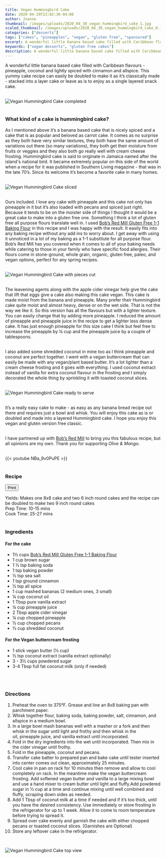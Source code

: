 ```yaml
---
title: Vegan Hummingbird Cake
date: 2020-04-29T23:02:30-04:00
author: Joanne
thumbnail: /images/uploads/2020_04_30_vegan_hummingbird_cake_1.jpg
scaled_thumbnail: /images/uploads/2020_04_30_vegan_hummingbird_cake_0.jpg
categories: ["desserts"]
tags: ["cakes", "pineapples", "vegan", "gluten free", "sponsored"]
excerpt: A wonderful little banana based cake filled with Caribbean flavours
keywords: ["vegan desserts", "gluten free cakes"]
description: A wonderful little banana based cake filled with Caribbean flavours - pineapple, coconut and lightly spiced with cinnamon and allspice
---
```

<span class="blog-text">

A wonderful little banana based cake filled with Caribbean flavours - pineapple, coconut and lightly spiced with cinnamon and allspice. This yummy cake recipe can easily be doubled to make it as it’s classically made - stacked into a layer cake or leave as is to enjoy as a single layered snack cake. 
</br>
</br>

![Vegan Hummingbird Cake completed](/images/uploads/2020_04_30_vegan_hummingbird_cake_2.jpg)
</br>
</br>

### What kind of a cake is hummingbird cake?
As I mentioned above it’s a banana based cake that is nicely spiced and a cake that is as popular and beloved as carrot cake. It comes as no surprise as they both have very similar textures, they both have the same amount of variations out there (so many variations), they both get their moisture  from fruits or veggies and they also both go really well with cream cheese frosting. Hummingbird cake is said to originate in Jamaica named after the island's national bird. It became extremely popular on this side of the world when a recipe for it was published in Southern Living magazine - that was in the late 70’s. Since its welcome it’s become a favorite cake in many homes. 
</br>
</br>

![Vegan Hummingbird Cake sliced](/images/uploads/2020_04_30_vegan_hummingbird_cake_3.jpg)
</br>
</br>

Ours included. I love any cake with pineapple and this cake not only has pineapple in it but it’s also loaded with pecans and spiced just right. Because it tends to be on the moister side of things I thought it would be a great cake to make into a gluten free one. Something I think a lot of gluten free all purpose flours translate well in. I used <span class="highlight"><a rel="nofollow" href="https://www.bobsredmill.com/shop/gluten-free/gluten-free-1-to-1-baking-flour.html">Bob’s Red Mill Gluten Free 1-1 Baking Flour</a></span> in this recipe and I was happy with the result. It easily fits into any baking recipe without any add ins to worry about. I get away with using it unnoticed in a lot of my baking as a 1-1 substitute for all purpose flour. Bob’s Red Mill has you covered when it comes to all of your baking needs while catering to those in your family who have specific food allergies. Their flours come in stone-ground, whole grain, organic, gluten free, paleo, and vegan options, perfect for any spring recipes. 
</br>
</br>

![Vegan Hummingbird Cake with pieces cut](/images/uploads/2020_04_30_vegan_hummingbird_cake_4.jpg)
</br>
</br>

The leavening agents along with the apple cider vinegar help give the cake that lift that eggs give a cake also making this cake vegan. This cake is made moist from the banana and pineapple. Many prefer their Hummingbird cake quite moist and almost heavy, dense or on the wet side. That is not the way we like it. So this version has all the flavours but with a lighter texture. You can easily change that by adding more pineapple. I reduced the amount of pineapple and pineapple juice in the recipe to get a lighter less dense cake. It has just enough pineapple for this size cake I think but feel free to increase the pineapple by &frac14; cup and the pineapple juice by a couple of tablespoons. 
</br>
</br>

I also added some shredded coconut in mine too as I think pineapple and coconut are perfect together. I went with a vegan buttercream that can easily be made with any vegan/plant based butter. It’s a lot lighter than a cream cheese frosting and it goes with everything. I used coconut extract instead of vanilla for extra coconut flavour in the frosting and I simply decorated the whole thing by sprinkling it with toasted coconut slices. 
</br>
</br>

![Vegan Hummingbird Cake ready to serve](/images/uploads/2020_04_30_vegan_hummingbird_cake_5.jpg)
</br>
</br>

It’s a really easy cake to make - as easy as any banana bread recipe out there and requires just a bowl and whisk. You will enjoy this cake as is or doubled and made into a layered Hummingbird cake. I hope you enjoy this vegan and gluten version free classic.
</br>
</br>

I have partnered up with <span class="highlight"><a rel="nofollow" href="https://www.bobsredmill.com/?utm_source=TheOliveAndMango&utm_medium=influencer&utm_campaign=bobsredmill">Bob’s Red Mill</a></span> to bring you this fabulous recipe, but all opinions are my own. Thank you for supporting _Olive & Mango_.
</br>
</br>

{{< youtube NBa_9v0PuPE >}}
</br>
</br>
</span>

### Recipe
<div print_button><form>
<input type="button" value="Print" class="btn__print" onClick="window.print()">
</form></div>

<div>Yields: <span itemprop="recipeYield">Makes one 8x8 cake and two 6 inch round cakes and the recipe can be doubled to make two 9 inch round cakes</div>
<div>Prep Time: <meta itemprop="prepTime" content="PT15M">10-15 mins</div>
<div>Cook Time: <meta itemprop="cookTime" content="PT50M">25-27 mins</div> 
</br>

### Ingredients
#### For the cake
* <span itemprop="ingredients">1&frac12; cups <span class="highlight"><a rel="nofollow" href="https://www.bobsredmill.com/shop/gluten-free/gluten-free-1-to-1-baking-flour.html">Bob’s Red Mill Gluten Free 1-1 Baking Flour</a></span> </span>
* <span itemprop="ingredients">1 cup brown sugar</span>
* <span itemprop="ingredients">1 &frac12; tsp baking soda</span>
* <span itemprop="ingredients">1 tsp baking powder</span>
* <span itemprop="ingredients">&frac12; tsp sea salt</span>
* <span itemprop="ingredients">1 tsp ground cinnamon</span>
* <span itemprop="ingredients">&frac12; tsp all spice </span>
* <span itemprop="ingredients">1 cup mashed bananas (2 medium ones, 3 small) </span>
* <span itemprop="ingredients">&frac14; cup coconut oil</span>
* <span itemprop="ingredients">1 Tbsp pure vanilla extract</span>
* <span itemprop="ingredients">&frac14; cup pineapple juice </span>
* <span itemprop="ingredients">2 Tbsp apple cider vinegar</span>
* <span itemprop="ingredients">&frac14; cup chopped pineapple</span>
* <span itemprop="ingredients">&frac12; cup chopped pecans</span>
* <span itemprop="ingredients">&frac13; cup shredded coconut </span>

#### For the Vegan buttercream frosting

* <span itemprop="ingredients">1 stick vegan butter (&frac12; cup)</span>
* <span itemprop="ingredients">½ tsp coconut extract (vanilla extract optionally) </span>
* <span itemprop="ingredients">3 - 3&frac12; cups powdered sugar</span>
* <span itemprop="ingredients">3-4 Tbsp full fat coconut milk (only if needed) </span>
</br>
</br>

### Directions
1. Preheat the oven to 375°F. Grease and line an 8x8 baking pan with parchment paper. 
2. Whisk together flour, baking soda, baking powder, salt, cinnamon, and allspice in a medium bowl. 
3. In a large bowl mash bananas well with a masher or a fork and then whisk in the sugar until light and frothy and then whisk in the oil, pineapple juice, and vanilla extract until incorporated. 
4. Fold in the dry ingredients into the wet until incorporated. Then mix in the cider vinegar until frothy. 
5. Fold in the pineapple, coconut and pecans.
6. Transfer cake batter to prepared pan and bake cake until tester inserted into center comes out clean, approximately 25 minutes.
7. Cool cake in pan on rack for 10 minutes then remove and allow to cool completely on rack. In the meantime make the vegan buttercream frosting. Add softened vegan butter and vanilla to a large mixing bowl and use a hand mixer to cream butter until light and fluffy.Add powdered sugar in &frac13; cup at a time and continue mixing until well combined and fluffy, scraping down sides as needed. 
8. Add 1 Tbsp of coconut milk at a time if needed and if it’s too thick, until you have the desired consistency. Use immediately or store frosting in the refrigerator for up to 1 week. Allow it to come to room temperature before trying to spread it. 
9. Spread over cake evenly and garnish the cake with either chopped pecans or toasted coconut slices. (Garnishes are Optional)
10. Store any leftover cake in the refrigerator.

</br>

![Vegan Hummingbird Cake top view](/images/uploads/2020_04_30_vegan_hummingbird_cake_6.jpg)